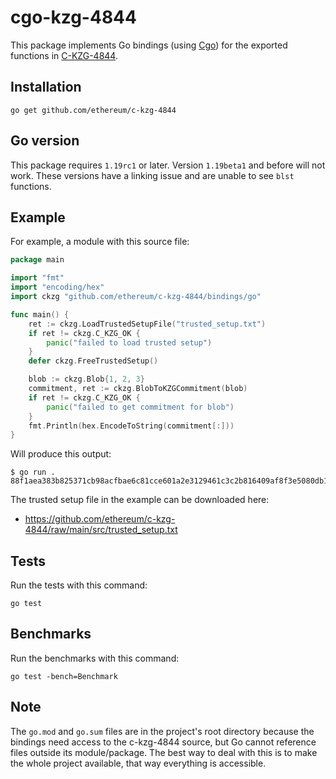 # cgo-kzg-4844

This package implements Go bindings (using [Cgo](https://go.dev/blog/cgo)) for the
exported functions in [C-KZG-4844](https://github.com/ethereum/c-kzg-4844).

## Installation

```
go get github.com/ethereum/c-kzg-4844
```

## Go version

This package requires `1.19rc1` or later. Version `1.19beta1` and before will
not work. These versions have a linking issue and are unable to see `blst`
functions.

## Example

For example, a module with this source file:
```go
package main

import "fmt"
import "encoding/hex"
import ckzg "github.com/ethereum/c-kzg-4844/bindings/go"

func main() {
	ret := ckzg.LoadTrustedSetupFile("trusted_setup.txt")
	if ret != ckzg.C_KZG_OK {
		panic("failed to load trusted setup")
	}
	defer ckzg.FreeTrustedSetup()

	blob := ckzg.Blob{1, 2, 3}
	commitment, ret := ckzg.BlobToKZGCommitment(blob)
	if ret != ckzg.C_KZG_OK {
		panic("failed to get commitment for blob")
	}
	fmt.Println(hex.EncodeToString(commitment[:]))
}
```

Will produce this output:
```
$ go run .
88f1aea383b825371cb98acfbae6c81cce601a2e3129461c3c2b816409af8f3e5080db165fd327db687b3ed632153a62
```

The trusted setup file in the example can be downloaded here:
* https://github.com/ethereum/c-kzg-4844/raw/main/src/trusted_setup.txt

## Tests

Run the tests with this command:
```
go test
```

## Benchmarks

Run the benchmarks with this command:
```
go test -bench=Benchmark
```

## Note

The `go.mod` and `go.sum` files are in the project's root directory because the
bindings need access to the c-kzg-4844 source, but Go cannot reference files
outside its module/package. The best way to deal with this is to make the whole
project available, that way everything is accessible.
